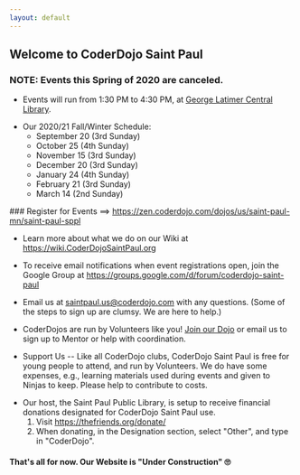 ```yaml
---
layout: default
---
```


## Welcome to CoderDojo Saint Paul

### NOTE: Events this Spring of 2020 are canceled.

* Events will run from 1:30 PM to 4:30 PM, at <a target="_blank" href="https://sppl.org/locations/C/">George Latimer Central Library</a>.
<ul>
  <li>Our 2020/21 Fall/Winter Schedule:
    <ul>
      <li>September 20 (3rd Sunday)</li>
      <li>October 25 (4th Sunday)</li>
      <li>November 15 (3rd Sunday)</li>
      <li>December 20 (3rd Sunday)</li>
      <li>January 24 (4th Sunday)</li>
      <li>February 21 (3rd Sunday)</li>
      <li>March 14 (2nd Sunday)</li>
    </ul>
  </li>
</ul>
### Register for Events &#61;&#61;&gt; <a target="_blank" href="https://zen.coderdojo.com/dojos/us/saint-paul-mn/saint-paul-sppl">https://zen.coderdojo.com/dojos/us/saint-paul-mn/saint-paul-sppl</a>

* Learn more about what we do on our Wiki at <a target="_blank" href="https://wiki.coderdojosaintpaul.org">https://wiki.CoderDojoSaintPaul.org</a>

* To receive email notifications when event registrations open, join the Google Group at <a target="_blank" href="https://groups.google.com/d/forum/coderdojo-saint-paul">https://groups.google.com/d/forum/coderdojo-saint-paul</a>

* Email us at <a target="_blank" href="mailto:saintpaul.us@coderdojo.com">saintpaul.us@coderdojo.com</a> with any questions.  (Some of the steps to sign up are clumsy.  We are here to help.)

* CoderDojos are run by Volunteers like you!  <a target="_blank" href="https://zen.coderdojo.com/dojos/us/saint-paul-mn/saint-paul-sppl">Join our Dojo</a> or email us to sign up to Mentor or help with coordination.

* Support Us -- Like all CoderDojo clubs, CoderDojo Saint Paul is free for young people to attend, and run by Volunteers.  We do have some expenses, e.g., learning materials used during events and given to Ninjas to keep.  Please help to contribute to costs.

<ul>
  <li>Our host, the Saint Paul Public Library, is setup to receive financial donations designated for CoderDojo Saint Paul use.
    <ol>
      <li>Visit <a target="_blank" href="https://thefriends.org/donate/">https://thefriends.org/donate/</a></li>
      <li>When donating, in the Designation section, select "Other", and type in "CoderDojo".</li>
    </ol>
  </li>
</ul>

#### That's all for now.  Our Website is &quot;Under Construction&quot; 🙄
